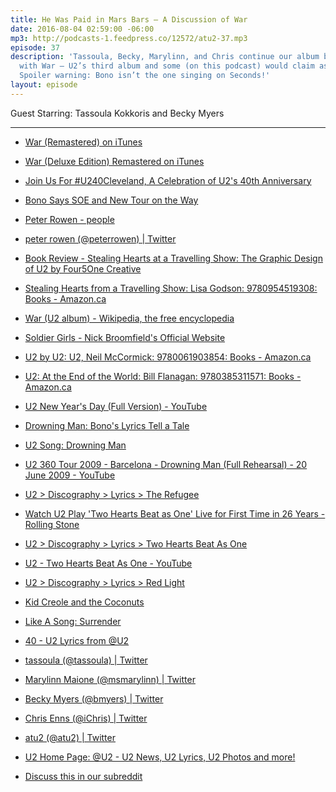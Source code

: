 ```yaml
---
title: He Was Paid in Mars Bars — A Discussion of War
date: 2016-08-04 02:59:00 -06:00
mp3: http://podcasts-1.feedpress.co/12572/atu2-37.mp3
episode: 37
description: 'Tassoula, Becky, Marylinn, and Chris continue our album by album discussion
  with War — U2’s third album and some (on this podcast) would claim as their best.
  Spoiler warning: Bono isn’t the one singing on Seconds!'
layout: episode
---
```


Guest Starring: Tassoula Kokkoris and Becky Myers

***

* [War (Remastered) on iTunes][1]

* [War (Deluxe Edition) Remastered on iTunes][2]

* [Join Us For #U240Cleveland, A Celebration of U2's 40th Anniversary][3]

* [Bono Says SOE and New Tour on the Way][4]

* [Peter Rowen - people][5]

* [peter rowen (@peterrowen) | Twitter][6]

* [Book Review - Stealing Hearts at a Travelling Show: The Graphic Design of U2 by Four5One Creative][7]

* [Stealing Hearts from a Travelling Show: Lisa Godson: 9780954519308: Books - Amazon.ca][8]

* [War (U2 album) - Wikipedia, the free encyclopedia][9]

* [Soldier Girls - Nick Broomfield's Official Website][10]

* [U2 by U2: U2, Neil McCormick: 9780061903854: Books - Amazon.ca][11]

* [U2: At the End of the World: Bill Flanagan: 9780385311571: Books - Amazon.ca][12]

* [U2 New Year's Day (Full Version) - YouTube][13]

* [Drowning Man: Bono's Lyrics Tell a Tale][14]

* [U2 Song: Drowning Man][15]

* [U2 360 Tour 2009 - Barcelona - Drowning Man (Full Rehearsal) - 20 June 2009 - YouTube][16]

* [U2 &gt; Discography &gt; Lyrics &gt; The Refugee][17]

* [Watch U2 Play 'Two Hearts Beat as One' Live for First Time in 26 Years - Rolling Stone][18]

* [U2 &gt; Discography &gt; Lyrics &gt; Two Hearts Beat As One][19]

* [U2 - Two Hearts Beat As One - YouTube][20]

* [U2 &gt; Discography &gt; Lyrics &gt; Red Light][21]

* [Kid Creole and the Coconuts][22]

* [Like A Song: Surrender][23]

* [40 - U2 Lyrics from @U2][24]

* [tassoula (@tassoula) | Twitter][25]

* [Marylinn Maione (@msmarylinn) | Twitter][26]

* [Becky Myers (@bmyers) | Twitter][27]

* [Chris Enns (@iChris) | Twitter][28]

* [atu2 (@atu2) | Twitter][29]

* [U2 Home Page: @U2 - U2 News, U2 Lyrics, U2 Photos and more!][30]

* [Discuss this in our subreddit][31]

[1]: https://geo.itunes.apple.com/ca/album/war-remastered/id285461734?at=10l4Ki&amp;app=itunes
[2]: https://geo.itunes.apple.com/ca/album/war-deluxe-edition-remastered/id285478248?at=10l4Ki&amp;app=itunes
[3]: http://www.atu2.com/news/join-us-for-u240cleveland-a-celebration-of-u2s-40th-anniversary.html
[4]: http://www.atu2.com/news/bono-says-soe-and-new-tour-on-the-way.html
[5]: http://www.peterrowen.com/
[6]: https://twitter.com/peterrowen
[7]: http://www.atu2.com/news/book-review-stealing-hearts-at-a-travelling-show-the-graphic-design-of-u2-by-four5one-creative.html
[8]: https://www.amazon.ca/Stealing-Hearts-Travelling-Show-Godson/dp/0954519302
[9]: https://en.wikipedia.org/wiki/War_(U2_album)
[10]: http://nickbroomfield.com/Soldier-Girls
[11]: https://www.amazon.ca/U2/dp/006190385X
[12]: https://www.amazon.ca/U2-End-World-Bill-Flanagan/dp/0385311575/ref=pd_bxgy_14_img_2?ie=UTF8&amp;psc=1&amp;refRID=0X4A75BQNGBPVDBZ8NPK
[13]: https://www.youtube.com/watch?v=vdLuk2Agamk
[14]: http://www.atu2.com/news/drowning-man-bonos-lyrics-tell-a-tale.html
[15]: http://tours.atu2.com/song/drowning-man
[16]: https://www.youtube.com/watch?v=bIpUcjJUBow
[17]: http://www.u2.com/lyrics/139
[18]: http://www.rollingstone.com/music/news/watch-u2-play-two-hearts-beat-as-one-live-for-first-time-in-26-years-20150728
[19]: http://www.u2.com/lyrics/155
[20]: https://www.youtube.com/watch?v=uIuAFBRyjj4
[21]: http://www.u2.com/lyrics/109
[22]: http://kidcreole.com/
[23]: http://www.atu2.com/news/like-a-song-surrender-1.html
[24]: http://www.atu2.com/lyrics/songinfo.src?SID=82
[25]: https://twitter.com/tassoula
[26]: https://twitter.com/msmarylinn
[27]: https://twitter.com/bmyers
[28]: https://twitter.com/ichris
[29]: https://twitter.com/atu2
[30]: http://www.atu2.com/
[31]: https://www.reddit.com/r/Goodstuff_fm/comments/4w4v0f/the_atu2_podcast_37_he_was_paid_in_mars_bars_a/
